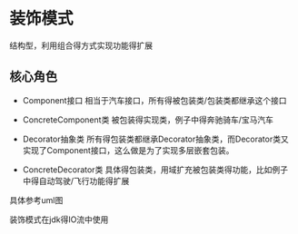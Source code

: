 # 装饰模式
结构型，利用组合得方式实现功能得扩展
## 核心角色

* Component接口
相当于汽车接口，所有得被包装类/包装类都继承这个接口

* ConcreteComponent类
被包装得实现类，例子中得奔驰骑车/宝马汽车

* Decorator抽象类
所有得包装类都继承Decorator抽象类，而Decorator类又实现了Component接口，这么做是为了实现多层嵌套包装。

* ConcreteDecorator类
具体得包装类，用域扩充被包装类得功能，比如例子中得自动驾驶/飞行功能得扩展

具体参考uml图

装饰模式在jdk得IO流中使用
